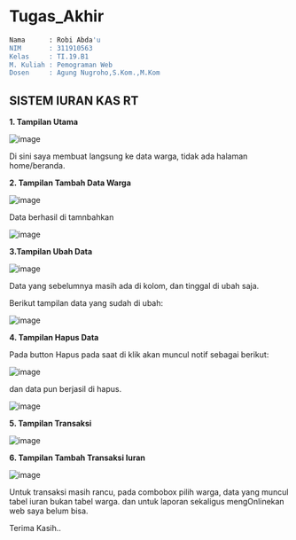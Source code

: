 # Tugas_Akhir
```bash
Nama      : Robi Abda'u
NIM       : 311910563
Kelas     : TI.19.B1
M. Kuliah : Pemograman Web
Dosen     : Agung Nugroho,S.Kom.,M.Kom
```

## SISTEM IURAN KAS RT ##

**1. Tampilan Utama**

  ![image](https://user-images.githubusercontent.com/81896427/126341368-c78f6473-1097-49f9-b8e1-5de972b9c2c7.png)

  Di sini saya membuat langsung ke data warga, tidak ada halaman home/beranda.

**2. Tampilan Tambah Data Warga**

![image](https://user-images.githubusercontent.com/81896427/126342042-91c3d4f4-1217-4358-a029-6e257f1621fe.png)

Data berhasil di tamnbahkan

![image](https://user-images.githubusercontent.com/81896427/126342404-4f16315e-6735-4edf-960d-6e7601844280.png)

**3.Tampilan Ubah Data**

![image](https://user-images.githubusercontent.com/81896427/126342579-ee79bacc-1f74-46ba-9fab-36a5143056ff.png)

Data yang sebelumnya masih ada di kolom, dan tinggal di ubah saja.

Berikut tampilan data yang sudah di ubah:

![image](https://user-images.githubusercontent.com/81896427/126342847-aa70bccc-4c00-4a0d-a805-7e4df281a1ea.png)

**4. Tampilan Hapus Data**

Pada button Hapus pada saat di klik akan muncul notif sebagai berikut:

![image](https://user-images.githubusercontent.com/81896427/126343106-30afd4ae-646f-4d3f-b6dd-4675d40d1b54.png)

dan data pun berjasil di hapus.

![image](https://user-images.githubusercontent.com/81896427/126343206-a8278310-9bbc-4e01-bf48-6c88bdfa1d6c.png)

**5. Tampilan Transaksi**

![image](https://user-images.githubusercontent.com/81896427/126343450-51af37bd-9fe1-48f4-a59d-a71f80aa911d.png)

**6. Tampilan Tambah Transaksi Iuran**

![image](https://user-images.githubusercontent.com/81896427/126343917-930f265c-c675-483d-8d41-af4502310b18.png)


Untuk transaksi masih rancu, pada combobox pilih warga, data yang muncul tabel iuran bukan tabel warga. dan untuk laporan sekaligus mengOnlinekan web saya belum bisa.

Terima Kasih..

